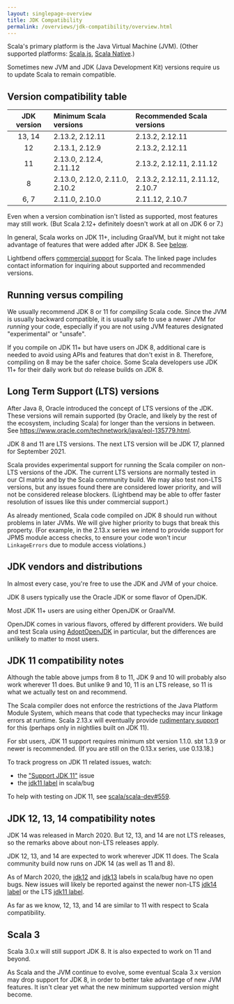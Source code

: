 ```yaml
---
layout: singlepage-overview
title: JDK Compatibility
permalink: /overviews/jdk-compatibility/overview.html
---
```


Scala's primary platform is the Java Virtual Machine (JVM). (Other supported platforms: [Scala.js](https://www.scala-js.org/), [Scala Native](https://scala-native.readthedocs.io/).)

Sometimes new JVM and JDK (Java Development Kit) versions require us to update Scala to remain compatible.

## Version compatibility table

| JDK version | Minimum Scala versions           | Recommended Scala versions                                 |
|:-----------:|:---------------------------------|:-----------------------------------------------------------|
| 13, 14      | 2.13.2, 2.12.11                  | 2.13.2, 2.12.11                                            |
| 12          | 2.13.1, 2.12.9                   | 2.13.2, 2.12.11                                            |
| 11          | 2.13.0, 2.12.4, 2.11.12          | 2.13.2, 2.12.11, 2.11.12                                   |
| 8           | 2.13.0, 2.12.0, 2.11.0, 2.10.2   | 2.13.2, 2.12.11, 2.11.12, 2.10.7                           |
| 6, 7        | 2.11.0, 2.10.0                   | 2.11.12, 2.10.7                                            |

Even when a version combination isn't listed as supported, most features may still work.  (But Scala 2.12+ definitely doesn't work at all on JDK 6 or 7.)

In general, Scala works on JDK 11+, including GraalVM, but it might not take advantage of features that were added after JDK 8. See [below](#jdk-11-compatibility-notes).

Lightbend offers [commercial support](https://www.lightbend.com/lightbend-platform-subscription) for Scala. The linked page includes contact information for inquiring about supported and recommended versions.

## Running versus compiling

We usually recommend JDK 8 or 11 for *compiling* Scala code. Since the JVM is usually backward compatible, it is usually safe to use a newer JVM for *running* your code, especially if you are not using JVM features designated "experimental" or "unsafe".

If you compile on JDK 11+ but have users on JDK 8, additional care is needed to avoid using APIs and features that don't exist in 8. Therefore, compiling on 8 may be the safer choice. Some Scala developers use JDK 11+ for their daily work but do release builds on JDK 8.

## Long Term Support (LTS) versions

After Java 8, Oracle introduced the concept of LTS versions of the JDK. These versions will remain supported (by Oracle, and likely by the rest of the ecosystem, including Scala) for longer than the versions in between. See <https://www.oracle.com/technetwork/java/eol-135779.html>.

JDK 8 and 11 are LTS versions. The next LTS version will be JDK 17, planned for September 2021.

Scala provides experimental support for running the Scala compiler on non-LTS versions of the JDK. The current LTS versions are normally tested in our CI matrix and by the Scala community build. We may also test non-LTS versions, but any issues found there are considered lower priority, and will not be considered release blockers. (Lightbend may be able to offer faster resolution of issues like this under commercial support.)

As already mentioned, Scala code compiled on JDK 8 should run without problems in later JVMs. We will give higher priority to bugs that break this property. (For example, in the 2.13.x series we intend to provide support for JPMS module access checks, to ensure your code won't incur `LinkageErrors` due to module access violations.)

## JDK vendors and distributions

In almost every case, you're free to use the JDK and JVM of your choice.

JDK 8 users typically use the Oracle JDK or some flavor of OpenJDK.

Most JDK 11+ users are using either OpenJDK or GraalVM.

OpenJDK comes in various flavors, offered by different providers.  We build and test Scala using [AdoptOpenJDK](https://adoptopenjdk.net) in particular, but the differences are unlikely to matter to most users.

## JDK 11 compatibility notes

Although the table above jumps from 8 to 11, JDK 9 and 10 will probably also work wherever 11 does. But unlike 9 and 10, 11 is an LTS release, so 11 is what we actually test on and recommend.

The Scala compiler does not enforce the restrictions of the Java Platform Module System, which means that code that typechecks may incur linkage errors at runtime. Scala 2.13.x will eventually provide [rudimentary support](https://github.com/scala/scala/pull/7218) for this (perhaps only in nightlies built on JDK 11).

For sbt users, JDK 11 support requires minimum sbt version 1.1.0.  sbt 1.3.9 or newer is recommended.  (If you are still on the 0.13.x series, use 0.13.18.)

To track progress on JDK 11 related issues, watch:

* the ["Support JDK 11"](https://github.com/scala/scala-dev/issues/139 "scala/scala-dev #139") issue
* the [jdk11 label](https://github.com/scala/bug/labels/jdk11) in scala/bug

To help with testing on JDK 11, see [scala/scala-dev#559](https://github.com/scala/scala-dev/issues/559).

## JDK 12, 13, 14 compatibility notes

JDK 14 was released in March 2020. But 12, 13, and 14 are not LTS releases, so the remarks above about non-LTS releases apply.

JDK 12, 13, and 14 are expected to work wherever JDK 11 does. The Scala community build now runs on JDK 14 (as well as 11 and 8).

As of March 2020, the [jdk12](https://github.com/scala/bug/labels/jdk12) and [jdk13](https://github.com/scala/bug/labels/jdk13) labels in scala/bug have no open bugs. New issues will likely be reported against the newer non-LTS [jdk14 label](https://github.com/scala/bug/labels/jdk14) or the LTS [jdk11 label](https://github.com/scala/bug/labels/jdk11).

As far as we know, 12, 13, and 14 are similar to 11 with respect to Scala compatibility.

## Scala 3

Scala 3.0.x will still support JDK 8.  It is also expected to work on 11 and beyond.

As Scala and the JVM continue to evolve, some eventual Scala 3.x version may drop support for JDK 8, in order to better take advantage of new JVM features.  It isn't clear yet what the new minimum supported version might become.
